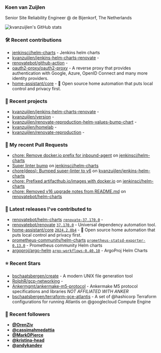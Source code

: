 ### Koen van Zuijlen

Senior Site Reliability Engineer @ de Bijenkorf, The Netherlands

![kvanzuijlen's GitHub stats](https://github-readme-stats.vercel.app/api?username=kvanzuijlen&show=reviews,discussions_started,discussions_answered,prs_merged,prs_merged_percentage&show_icons=true&theme=dark&cache_seconds=86400)

### 🛠️ Recent contributions

- [jenkinsci/helm-charts](https://github.com/jenkinsci/helm-charts) - Jenkins helm charts
- [kvanzuijlen/jenkins-helm-charts-renovate](https://github.com/kvanzuijlen/jenkins-helm-charts-renovate) - 
- [renovatebot/github-action](https://github.com/renovatebot/github-action) - 
- [oauth2-proxy/oauth2-proxy](https://github.com/oauth2-proxy/oauth2-proxy) - A reverse proxy that provides authentication with Google, Azure, OpenID Connect and many more identity providers.
- [home-assistant/core](https://github.com/home-assistant/core) - :house_with_garden: Open source home automation that puts local control and privacy first.

### 🌱 Recent projects

- [kvanzuijlen/jenkins-helm-charts-renovate](https://github.com/kvanzuijlen/jenkins-helm-charts-renovate) - 
- [kvanzuijlen/version](https://github.com/kvanzuijlen/version) - 
- [kvanzuijlen/renovate-reproduction-helm-values-bump-chart](https://github.com/kvanzuijlen/renovate-reproduction-helm-values-bump-chart) - 
- [kvanzuijlen/homelab](https://github.com/kvanzuijlen/homelab) - 
- [kvanzuijlen/renovate-reproduction](https://github.com/kvanzuijlen/renovate-reproduction) - 

### 🚧 My recent Pull Requests

- [chore: Remove docker.io prefix for inbound-agent](https://github.com/jenkinsci/helm-charts/pull/999) on [jenkinsci/helm-charts](https://github.com/jenkinsci/helm-charts)
- [Super linter bump](https://github.com/jenkinsci/helm-charts/pull/997) on [jenkinsci/helm-charts](https://github.com/jenkinsci/helm-charts)
- [chore(deps): Bumped super-linter to v6](https://github.com/kvanzuijlen/jenkins-helm-charts/pull/3) on [kvanzuijlen/jenkins-helm-charts](https://github.com/kvanzuijlen/jenkins-helm-charts)
- [chore: Prefixed artifacthub.io/images with docker.io](https://github.com/jenkinsci/helm-charts/pull/995) on [jenkinsci/helm-charts](https://github.com/jenkinsci/helm-charts)
- [chore: Removed v16 upgrade notes from README.md](https://github.com/renovatebot/helm-charts/pull/907) on [renovatebot/helm-charts](https://github.com/renovatebot/helm-charts)

### 🚀 Latest releases I've contributed to

- [renovatebot/helm-charts](https://github.com/renovatebot/helm-charts) [`renovate-37.170.0`](https://github.com/renovatebot/helm-charts/releases/tag/renovate-37.170.0) - 
- [renovatebot/renovate](https://github.com/renovatebot/renovate) [`37.170.0`](https://github.com/renovatebot/renovate/releases/tag/37.170.0) - Universal dependency automation tool.
- [home-assistant/core](https://github.com/home-assistant/core) [`2024.2.0b4`](https://github.com/home-assistant/core/releases/tag/2024.2.0b4) - :house_with_garden: Open source home automation that puts local control and privacy first.
- [prometheus-community/helm-charts](https://github.com/prometheus-community/helm-charts) [`prometheus-statsd-exporter-0.13.0`](https://github.com/prometheus-community/helm-charts/releases/tag/prometheus-statsd-exporter-0.13.0) - Prometheus community Helm charts
- [argoproj/argo-helm](https://github.com/argoproj/argo-helm) [`argo-workflows-0.40.10`](https://github.com/argoproj/argo-helm/releases/tag/argo-workflows-0.40.10) - ArgoProj Helm Charts

### ⭐ Recent Stars

- [bschaatsbergen/create](https://github.com/bschaatsbergen/create) - A modern UNIX file generation tool
- [RolphR/gcp-networking](https://github.com/RolphR/gcp-networking) - 
- [Ankermgmt/ankermake-m5-protocol](https://github.com/Ankermgmt/ankermake-m5-protocol) - Ankermake M5 protocol specifications and libraries *NOT AFFILIATED WITH ANKER*
- [bschaatsbergen/terraform-gce-atlantis](https://github.com/bschaatsbergen/terraform-gce-atlantis) - A set of @hashicorp Terraform configurations for running Atlantis on @googlecloud Compute Engine

### 👀 Recent followers

- [**@OrenZiv**](https://github.com/OrenZiv)
- [**@cassimahmedattia**](https://github.com/cassimahmedattia)
- [**@MarkDPierce**](https://github.com/MarkDPierce)
- [**@kristina-head**](https://github.com/kristina-head)
- [**@andykandev**](https://github.com/andykandev)
